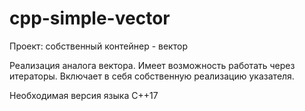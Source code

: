 # cpp-simple-vector
Проект: собственный контейнер - вектор

Реализация аналога вектора. Имеет возможность работать через итераторы. Включает в себя собственную реализацию указателя.

Необходимая версия языка C++17
